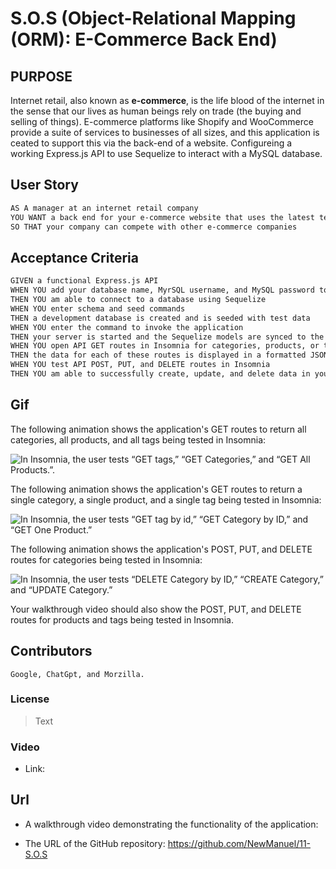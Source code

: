 # S.O.S (Object-Relational Mapping (ORM): E-Commerce Back End)

## PURPOSE

Internet retail, also known as **e-commerce**, is the life blood of the internet in the sense that our lives as human beings rely on trade (the buying and selling of things). E-commerce platforms like Shopify and WooCommerce provide a suite of services to businesses of all sizes, and this application is ceated to support this via the back-end of a website. Configureing a working Express.js API to use Sequelize to interact with a MySQL database.

## User Story

```md
AS A manager at an internet retail company
YOU WANT a back end for your e-commerce website that uses the latest technologies
SO THAT your company can compete with other e-commerce companies
```

## Acceptance Criteria

```md
GIVEN a functional Express.js API
WHEN YOU add your database name, MyrSQL username, and MySQL password to an environment variable file
THEN YOU am able to connect to a database using Sequelize
WHEN YOU enter schema and seed commands
THEN a development database is created and is seeded with test data
WHEN YOU enter the command to invoke the application
THEN your server is started and the Sequelize models are synced to the MySQL database
WHEN YOU open API GET routes in Insomnia for categories, products, or tags
THEN the data for each of these routes is displayed in a formatted JSON
WHEN YOU test API POST, PUT, and DELETE routes in Insomnia
THEN YOU am able to successfully create, update, and delete data in your database
```

## Gif

The following animation shows the application's GET routes to return all categories, all products, and all tags being tested in Insomnia:

![In Insomnia, the user tests “GET tags,” “GET Categories,” and “GET All Products.”.](./Assets/13-orm-homework-demo-01.gif)

The following animation shows the application's GET routes to return a single category, a single product, and a single tag being tested in Insomnia:

![In Insomnia, the user tests “GET tag by id,” “GET Category by ID,” and “GET One Product.”](./Assets/13-orm-homework-demo-02.gif)

The following animation shows the application's POST, PUT, and DELETE routes for categories being tested in Insomnia:

![In Insomnia, the user tests “DELETE Category by ID,” “CREATE Category,” and “UPDATE Category.”](./Assets/13-orm-homework-demo-03.gif)

Your walkthrough video should also show the POST, PUT, and DELETE routes for products and tags being tested in Insomnia.

## Contributors 

```
Google, ChatGpt, and Morzilla.
```
### License

>Text

### Video

* Link:

## Url

* A walkthrough video demonstrating the functionality of the application:

* The URL of the GitHub repository: https://github.com/NewManuel/11-S.O.S

